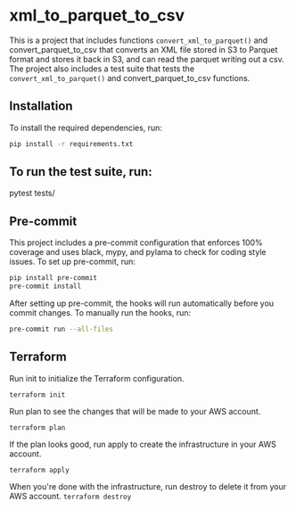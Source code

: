 # xml_to_parquet_to_csv

This is a project that includes functions `convert_xml_to_parquet()` and convert_parquet_to_csv that converts an XML file stored in S3 to Parquet format and stores it back in S3, and can read the parquet writing out a csv. The project also includes a test suite that tests the `convert_xml_to_parquet()` and convert_parquet_to_csv functions.

## Installation

To install the required dependencies, run:
```bash
pip install -r requirements.txt
```

## To run the test suite, run:
pytest tests/

## Pre-commit

This project includes a pre-commit configuration that enforces 100% coverage and uses black, mypy, and pylama to check for coding style issues. To set up pre-commit, run:
```bash
pip install pre-commit
pre-commit install
```
After setting up pre-commit, the hooks will run automatically before you commit changes. To manually run the hooks, run:
```bash
pre-commit run --all-files
```

## Terraform

Run init to initialize the Terraform configuration.
```
terraform init
``` 
Run plan to see the changes that will be made to your AWS account.
```
terraform plan
``` 
If the plan looks good, run apply to create the infrastructure in your AWS account.
```
terraform apply
```
When you're done with the infrastructure, run destroy to delete it from your AWS account.
```terraform destroy``` 
